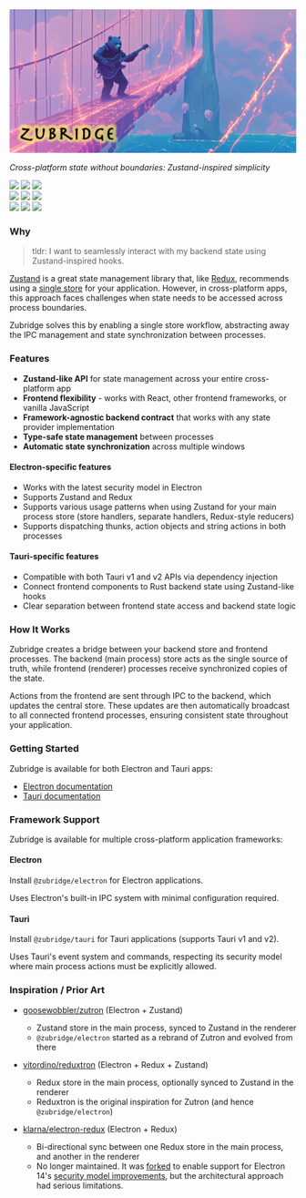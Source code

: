 <picture>
  <source media="(prefers-color-scheme: dark)" srcset="./resources/zubridge-hero.png">
  <source media="(prefers-color-scheme: light)" srcset="./resources/zubridge-hero.png">
  <img alt="zubridge hero image" src="./resources/zubridge-hero.png" style="max-height: 415px;">
</picture>

<h1 align="center" style="display:none;" id="fallback-title">Zubridge</h1>
<script>
  document.addEventListener('DOMContentLoaded', function() {
    var img = document.querySelector('picture img');
    img.onerror = function() {
      this.style.display = 'none';
      document.getElementById('fallback-title').style.display = 'block';
    };
  });
</script>

_Cross-platform state without boundaries: Zustand-inspired simplicity_

<a href="https://www.npmjs.com/package/@zubridge/electron" alt="@zubridge/electron on NPM"><img src="https://img.shields.io/badge/@zubridge/electron-9feaf9" /></a>
<a href="https://www.npmjs.com/package/@zubridge/electron" alt="@zubridge/electron on NPM"><img src="https://img.shields.io/npm/v/@zubridge/electron" /></a>
<a href="https://www.npmjs.com/package/@zubridge/electron" alt="@zubridge/electron on NPM"><img src="https://img.shields.io/npm/dw/@zubridge/electron" /></a> \
<a href="https://www.npmjs.com/package/@zubridge/tauri" alt="@zubridge/tauri on NPM"><img src="https://img.shields.io/badge/@zubridge/tauri-ffc131" /></a>
<a href="https://www.npmjs.com/package/@zubridge/tauri" alt="@zubridge/tauri on NPM"><img src="https://img.shields.io/npm/v/@zubridge/tauri" /></a>
<a href="https://www.npmjs.com/package/@zubridge/tauri" alt="@zubridge/tauri on NPM"><img src="https://img.shields.io/npm/dw/@zubridge/tauri" /></a> \
<a href="https://crates.io/crates/tauri-plugin-zubridge" alt="Tauri-Plugin-Zubridge on Crates.io"><img src="https://img.shields.io/badge/tauri-plugin-ffc131" /></a>
<a href="https://crates.io/crates/tauri-plugin-zubridge" alt="Tauri-Plugin-Zubridge on Crates.io"><img src="https://img.shields.io/crates/v/tauri-plugin-zubridge" /></a>
<a href="https://crates.io/crates/tauri-plugin-zubridge" alt="Tauri-Plugin-Zubridge on Crates.io"><img src="https://img.shields.io/crates/dr/tauri-plugin-zubridge" /></a>

### Why

> tldr: I want to seamlessly interact with my backend state using Zustand-inspired hooks.

[Zustand](https://github.com/pmndrs/zustand) is a great state management library that, like [Redux](https://redux.js.org/tutorials/fundamentals/part-4-store#redux-store), recommends using a [single store](https://zustand.docs.pmnd.rs/guides/flux-inspired-practice#recommended-patterns) for your application. However, in cross-platform apps, this approach faces challenges when state needs to be accessed across process boundaries.

Zubridge solves this by enabling a single store workflow, abstracting away the IPC management and state synchronization between processes.

### Features

- **Zustand-like API** for state management across your entire cross-platform app
- **Frontend flexibility** - works with React, other frontend frameworks, or vanilla JavaScript
- **Framework-agnostic backend contract** that works with any state provider implementation
- **Type-safe state management** between processes
- **Automatic state synchronization** across multiple windows

#### Electron-specific features

- Works with the latest security model in Electron
- Supports Zustand and Redux
- Supports various usage patterns when using Zustand for your main process store (store handlers, separate handlers, Redux-style reducers)
- Supports dispatching thunks, action objects and string actions in both processes

#### Tauri-specific features

- Compatible with both Tauri v1 and v2 APIs via dependency injection
- Connect frontend components to Rust backend state using Zustand-like hooks
- Clear separation between frontend state access and backend state logic

### How It Works

Zubridge creates a bridge between your backend store and frontend processes. The backend (main process) store acts as the single source of truth, while frontend (renderer) processes receive synchronized copies of the state.

Actions from the frontend are sent through IPC to the backend, which updates the central store. These updates are then automatically broadcast to all connected frontend processes, ensuring consistent state throughout your application.

### Getting Started

Zubridge is available for both Electron and Tauri apps:

- [Electron documentation](./packages/electron/docs/getting-started.md)
- [Tauri documentation](./packages/tauri/docs/getting-started.md)

### Framework Support

Zubridge is available for multiple cross-platform application frameworks:

#### Electron

Install `@zubridge/electron` for Electron applications.

Uses Electron's built-in IPC system with minimal configuration required.

#### Tauri

Install `@zubridge/tauri` for Tauri applications (supports Tauri v1 and v2).

Uses Tauri's event system and commands, respecting its security model where main process actions must be explicitly allowed.

### Inspiration / Prior Art

- [goosewobbler/zutron](https://github.com/goosewobbler/zutron) (Electron + Zustand)

  - Zustand store in the main process, synced to Zustand in the renderer
  - `@zubridge/electron` started as a rebrand of Zutron and evolved from there

- [vitordino/reduxtron](https://github.com/vitordino/reduxtron) (Electron + Redux + Zustand)

  - Redux store in the main process, optionally synced to Zustand in the renderer
  - Reduxtron is the original inspiration for Zutron (and hence `@zubridge/electron`)

- [klarna/electron-redux](https://github.com/klarna/electron-redux) (Electron + Redux)
  - Bi-directional sync between one Redux store in the main process, and another in the renderer
  - No longer maintained. It was [forked](https://github.com/goosewobbler/electron-redux) to enable support for Electron 14's [security model improvements](https://github.com/klarna/electron-redux/issues/317), but the architectural approach had serious limitations.
